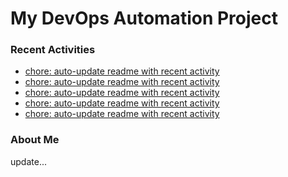 # My DevOps Automation Project

### Recent Activities
<!-- activity:START -->
- [chore: auto-update readme with recent activity](https://github.com/kaigiii/mybowling-app/commit/3da12beed8015d1d17ba5efdce085706266be6da)
- [chore: auto-update readme with recent activity](https://github.com/kaigiii/mybowling-app/commit/9e52f69a12b1d400b622a9830aa47c85972dff69)
- [chore: auto-update readme with recent activity](https://github.com/kaigiii/mybowling-app/commit/6c17246b2a2f427480e5496c9997d1ddaea8c8f3)
- [chore: auto-update readme with recent activity](https://github.com/kaigiii/mybowling-app/commit/d35bb49305b0084f934bbc74148d61cda9e1f20b)
- [chore: auto-update readme with recent activity](https://github.com/kaigiii/mybowling-app/commit/6ba7c2e82236bbf3fcf639ee359fb149dde9771c)
<!-- activity:END -->

### About Me
<!-- MYLINKS:START -->
<!-- MYLINKS:END -->

update...
